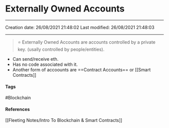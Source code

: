 # Externally Owned Accounts
---

Creation date: 26/08/2021 21:48:02
Last modified: 26/08/2021 21:48:03

---

> ⭐  Externally Owned Accounts are accounts controlled by a private key. (usally controlled by people/entities).

- Can send/receive eth.
- Has no code associated with it.
- Another form of accoounts are ==Contract Accounts== or [[Smart Contracts]]


#### Tags
#Blockchain

#### References
[[Fleeting Notes/Intro To Blockchain & Smart Contracts]]



 




